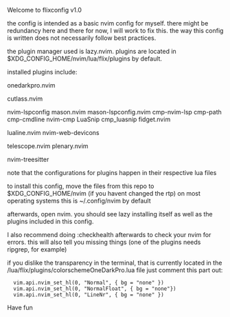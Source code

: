 Welcome to flixconfig v1.0

the config is intended as a basic nvim config for myself.
there might be redundancy here and there for now, I will work to fix this.
the way this config is written does not necessarily follow best practices.

the plugin manager used is lazy.nvim.
plugins are located in $XDG_CONFIG_HOME/nvim/lua/flix/plugins by default.


installed plugins include:


onedarkpro.nvim

cutlass.nvim

nvim-lspconfig
mason.nvim
mason-lspconfig.nvim
cmp-nvim-lsp
cmp-path
cmp-cmdline
nvim-cmp
LuaSnip
cmp_luasnip
fidget.nvim

lualine.nvim
nvim-web-devicons

telescope.nvim
plenary.nvim

nvim-treesitter


note that the configurations for plugins happen in their respective lua files


to install this config, move the files from this repo to $XDG_CONFIG_HOME/nvim (if you havent changed the rtp)
on most operating systems this is ~/.config/nvim by default

afterwards, open nvim. you should see lazy installing itself as well as the plugins included in this config.

I also recommend doing :checkhealth afterwards to check your nvim for errors.
this will also tell you missing things (one of the plugins needs ripgrep, for example)


if you dislike the transparency in the terminal, that is currently located in the /lua/flix/plugins/colorschemeOneDarkPro.lua file
just comment this part out:

      vim.api.nvim_set_hl(0, "Normal", { bg = "none" })
      vim.api.nvim_set_hl(0, "NormalFloat", { bg = "none"})
      vim.api.nvim_set_hl(0, "LineNr", { bg = "none" })

Have fun
